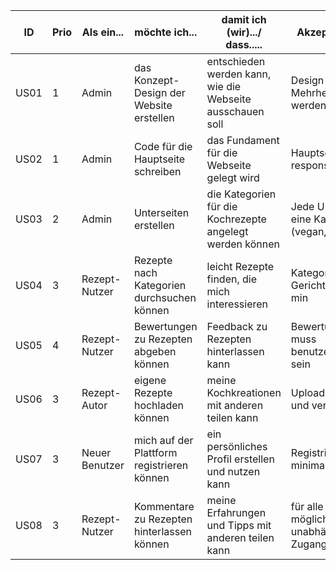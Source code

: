| ID   | Prio | Als ein...         | möchte ich...                                  | damit ich (wir).../ dass.....                                 | Akzeptanzkriterien                                          | Story Points |
|------|------|--------------------|------------------------------------------------|---------------------------------------------------------------|-------------------------------------------------------------|--------------|
| US01 | 1    | Admin              | das Konzept-Design der Website erstellen       | entschieden werden kann, wie die Webseite ausschauen soll     | Design muss von Mehrheit genehmigt werden                   | 2            |
| US02 | 1    | Admin              | Code für die Hauptseite schreiben              | das Fundament für die Webseite gelegt wird                    | Hauptseite muss responsive sein                             | 5            |
| US03 | 2    | Admin              | Unterseiten erstellen                          | die Kategorien für die Kochrezepte angelegt werden können     | Jede Unterseite für eine Kategorie (vegan,vegetarisch,...)  | 5            |
| US04 | 3    | Rezept-Nutzer      | Rezepte nach Kategorien durchsuchen können     | leicht Rezepte finden, die mich interessieren                 | Kategorien wie z.B.: Gerichte in unter 30 min               | 8            |
| US05 | 4    | Rezept-Nutzer      | Bewertungen zu Rezepten abgeben können         | Feedback zu Rezepten hinterlassen kann                        | Bewertungssystem muss benutzerfreundlich sein               | 8            |
| US06 | 3    | Rezept-Autor       | eigene Rezepte hochladen können                | meine Kochkreationen mit anderen teilen kann                  | Upload muss einfach und verständlich sein                   | 8            |
| US07 | 3    | Neuer Benutzer     | mich auf der Plattform registrieren können     | ein persönliches Profil erstellen und nutzen kann             | Registrierung mit minimalen Schritten                       | 13           |
| US08 | 3    | Rezept-Nutzer      | Kommentare zu Rezepten hinterlassen können     | meine Erfahrungen und Tipps mit anderen teilen kann           | für alle Benutzer möglich sein, unabhängig von Zugangsgerät | 8            |

